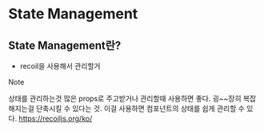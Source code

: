 # State Management

## State Management란?

- recoil을 사용해서 관리할거

> [!note]
> 상태를 관리하는것
> 많은 props로 주고받거나 관리할때 사용하면 좋다. 굉~~장히 복잡해지는걸 단축시킬 수 있다는 것.
> 이걸 사용하면 컴포넌트의 상태를 쉽게 관리할 수 있다.
> https://recoiljs.org/ko/


```js

```
